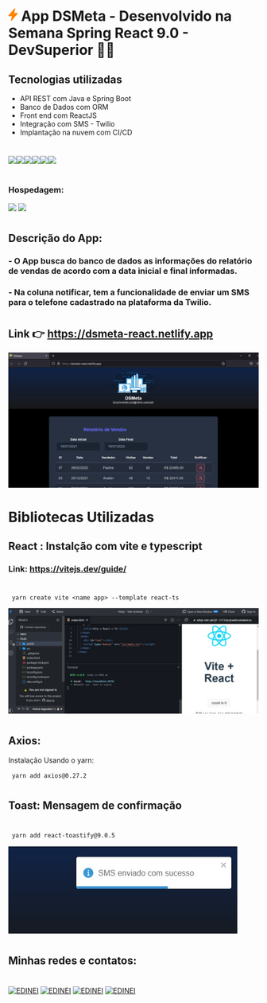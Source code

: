 # ![DevSuperior logo](https://raw.githubusercontent.com/devsuperior/bds-assets/main/ds/devsuperior-logo-small.png) App DSMeta - Desenvolvido na Semana Spring React 9.0 - DevSuperior 🚀🚀

>

## Tecnologias utilizadas

- API REST com Java e Spring Boot
- Banco de Dados com ORM
- Front end com ReactJS
- Integração com SMS - Twilio
- Implantação na nuvem com CI/CD

#

<img src="https://img.shields.io/badge/JavaScript-F7DF1E?style=for-the-badge&logo=javascript&logoColor=black" ><img src="https://img.shields.io/badge/TypeScript-007ACC?style=for-the-badge&logo=typescript&logoColor=white" ><img src="https://img.shields.io/badge/React-20232A?style=for-the-badge&logo=react&logoColor=61DAFB" ><img src="https://img.shields.io/badge/Java-ED8B00?style=for-the-badge&logo=java&logoColor=white" ><img src="https://img.shields.io/badge/Spring-6DB33F?style=for-the-badge&logo=spring&logoColor=white" ><img src="https://img.shields.io/badge/Twilio-F22F46?style=for-the-badge&logo=Twilio&logoColor=white" >

#

### Hospedagem:

<img src="https://img.shields.io/badge/Netlify-00C7B7?style=for-the-badge&logo=netlify&logoColor=white" >

<img src="https://img.shields.io/badge/Heroku-430098?style=for-the-badge&logo=heroku&logoColor=white" >

#

## Descrição do App:

### - O App busca do banco de dados as informações do relatório de vendas de acordo com a data inicial e final informadas.

### - Na coluna notificar, tem a funcionalidade de enviar um SMS para o telefone cadastrado na plataforma da Twilio.

#

## Link 👉 https://dsmeta-react.netlify.app

<img src="./frontend/src/img/layout.jpg" />

#

# Bibliotecas Utilizadas

## React : Instalção com vite e typescript

### Link: https://vitejs.dev/guide/

#

```
 yarn create vite <name app> --template react-ts
```

<img src="./frontend/src/img/vite-react.jpg" />

#

## Axios:

Instalação Usando o yarn:

```bash
 yarn add axios@0.27.2
```

#

## Toast: Mensagem de confirmação

#

```bash
 yarn add react-toastify@9.0.5
```

<img src="./frontend/src/img/toast.jpg" />

#

## Minhas redes e contatos:

#

[![EDINEI](https://img.shields.io/badge/LinkedIn-0077B5?style=for-the-badge&logo=linkedin&logoColor=white)](https://www.linkedin.com/in/edinei-andrade-448541134/)
[![EDINEI](https://img.shields.io/badge/Instagram-E4405F?style=for-the-badge&logo=instagram&logoColor=white)](https://www.instagram.com/edinei.andrade/)
[![EDINEI](https://img.shields.io/badge/Gmail-D14836?style=for-the-badge&logo=gmail&logoColor=white)](mailto:edinei.andrade@gmail.com)
[![EDINEI](https://img.shields.io/badge/WhatsApp-25D366?style=for-the-badge&logo=whatsapp&logoColor=white)](https://wa.me/5577999272367)

#
